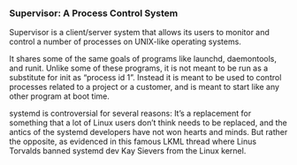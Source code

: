 ### Supervisor: A Process Control System
Supervisor is a client/server system that allows its users to monitor and control a number of processes on UNIX-like operating systems.

It shares some of the same goals of programs like launchd, daemontools, and runit. Unlike some of these programs, it is not meant to be run as a substitute for init as “process id 1”. Instead it is meant to be used to control processes related to a project or a customer, and is meant to start like any other program at boot time.

systemd is controversial for several reasons: It’s a replacement for something that a lot of Linux users don’t think needs to be replaced, and the antics of the systemd developers have not won hearts and minds. But rather the opposite, as evidenced in this famous LKML thread where Linus Torvalds banned systemd dev Kay Sievers from the Linux kernel.
